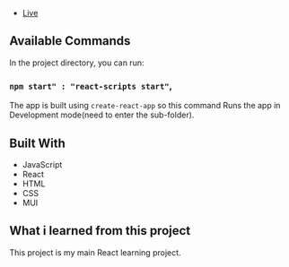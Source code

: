 - [Live](google.com "Live View")

## Available Commands

In the project directory, you can run:

### `npm start" : "react-scripts start"`,

The app is built using `create-react-app` so this command Runs the app in Development mode(need to enter the sub-folder).

## Built With

- JavaScript
- React
- HTML
- CSS
- MUI

## What i learned from this project

This project is my main React learning project.